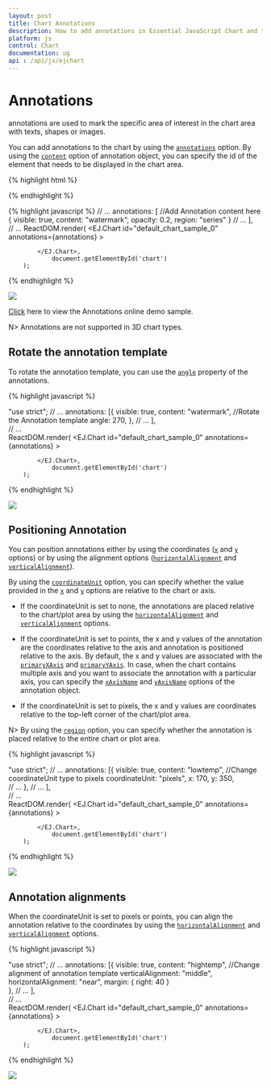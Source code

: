 ```yaml
---
layout: post
title: Chart Annotations 
description: How to add annotations in Essential JavaScript Chart and the different options available to customize its position. 
platform: js
control: Chart
documentation: ug
api : /api/js/ejchart
---
```


# Annotations

annotations are used to mark the specific area of interest in the chart area with texts, shapes or images. 

You can add annotations to the chart by using the [`annotations`](../api/ejchart#members:annotations) option. By using the [`content`](../api/ejchart#members:annotations-content) option of annotation object, you can specify the id of the element that needs to be displayed in the chart area.

{% highlight html %}

<body>
  <div id="chartcontainer"></div> 
              
  <div id= "watermark" style="font-size:100px; display:none">2014</div>
</body>

{% endhighlight %}

{% highlight javascript %}
        //  ...
        annotations: [
             //Add Annotation content here
	           { visible: true, content: "watermark", opacity: 0.2, region: "series" }
             //  ...
        ],             
        //  ...
		ReactDOM.render(
			<EJ.Chart id="default_chart_sample_0"
			annotations={annotations}
			>        
            
			</EJ.Chart>,
				document.getElementById('chart')
		);


{% endhighlight %}


![](/js/Chart/Annotations_images/Annotations_img1.png)


[Click](https://ej2.syncfusion.com/home/#!/azure/chart/chartcustomization/annotations) here to view the Annotations online demo sample.

N> Annotations are not supported in 3D chart types.

## Rotate the annotation template

To rotate the annotation template, you can use the [`angle`](../api/ejchart#members:annotations-angle) property of the annotations. 

{% highlight javascript %}

"use strict";
        //  ...
        annotations: [{  visible: true, 
                content: "watermark", 
                //Rotate the Annotation template
                angle: 270,
              },
            //  ...
        ],             
        //  ...  
		ReactDOM.render(
			<EJ.Chart id="default_chart_sample_0"
			annotations={annotations}
			>        
            
			</EJ.Chart>,
				document.getElementById('chart')
		);


{% endhighlight %}


![](/js/Chart/Annotations_images/Annotations_img2.png)

## Positioning Annotation

You can position annotations either by using the coordinates ([`x`](../api/ejchart#members:annotations-x) and [`y`](../api/ejchart#members:annotations-y) options) or by using the alignment options ([`horizontalAlignment`](../api/ejchart#members:annotations-horizontalalignment) and [`verticalAlignment`](../api/ejchart#members:annotations-verticalalignment)).

By using the [`coordinateUnit`](../api/ejchart#members:annotations-coordinateunit) option, you can specify whether the value provided in the [`x`](../api/ejchart#members:annotations-x) and [`y`](../api/ejchart#members:annotations-y) options are relative to the chart or axis.

* If the coordinateUnit is set to none, the annotations are placed relative to the chart/plot area by using the [`horizontalAlignment`](../api/ejchart#members:annotations-horizontalalignment) and [`verticalAlignment`](../api/ejchart#members:annotations-verticalalignment) options.

* If the coordinateUnit is set to points, the x and y values of the annotation are the coordinates relative to the axis and annotation is positioned relative to the axis. By default, the x and y values are associated with the [`primaryXAxis`](../api/ejchart#members:annotations-primaryxaxis) and [`primaryYAxis`](../api/ejchart#members:annotations-primaryyaxis). In case, when the chart contains multiple axis and you want to associate the annotation with a particular axis, you can specify the [`xAxisName`](../api/ejchart#members:annotations-xaxisname) and [`yAxisName`](../api/ejchart#members:annotations-yaxisname) options of the annotation object.

* If the coordinateUnit is set to pixels, the x and y values are coordinates relative to the top-left corner of the chart/plot area.   

N> By using the [`region`](../api/ejchart#members:annotations-region) option, you can specify whether the annotation is placed relative to the entire chart or plot area.

{% highlight javascript %}

"use strict";
        //  ...
        annotations: [{  visible: true, 
                content: "lowtemp", 
                //Change coordinateUnit type to pixels
                coordinateUnit: "pixels",  x: 170, y: 350,   
                //  ...
              },
            //  ...
        ],             
        //  ...  
		ReactDOM.render(
			<EJ.Chart id="default_chart_sample_0"
			annotations={annotations}
			>        
            
			</EJ.Chart>,
				document.getElementById('chart')
		);


{% endhighlight %}


![](/js/Chart/Annotations_images/Annotations_img3.png)


## Annotation alignments

When the coordinateUnit is set to pixels or points, you can align the annotation relative to the coordinates by using the [`horizontalAlignment`](../api/ejchart#members:annotations-horizontalalignment) and [`verticalAlignment`](../api/ejchart#members:annotations-verticalalignment) options. 

{% highlight javascript %}

"use strict";
        //  ...
        annotations: [{  visible: true, 
                content: "hightemp", 
                //Change alignment of annotation template
                verticalAlignment: "middle",
                horizontalAlignment: "near",
                margin: { right: 40 }    
              },
            //  ...
        ],             
        //  ...  
		ReactDOM.render(
			<EJ.Chart id="default_chart_sample_0"
			annotations={annotations}
			>        
            
			</EJ.Chart>,
				document.getElementById('chart')
		);


{% endhighlight %}


![](/js/Chart/Annotations_images/Annotations_img4.png)
